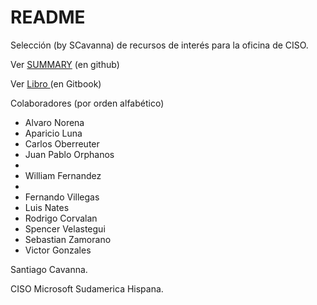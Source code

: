 # README

Selección (by SCavanna) de recursos de interés para la oficina de CISO.



Ver [SUMMARY](SUMMARY.md)  (en github)

Ver [Libro ](https://ar-scavanna.gitbook.io/cs4ai/ciberseguridad-e-inteligencia-artificial)(en Gitbook)



Colaboradores (por orden alfabético)

* Alvaro Norena
* Aparicio Luna
* Carlos Oberreuter
* Juan Pablo Orphanos
*
* William Fernandez
*
* Fernando Villegas
* Luis Nates
* Rodrigo Corvalan
* Spencer Velastegui
* Sebastian Zamorano
* Victor Gonzales



Santiago Cavanna.

CISO Microsoft Sudamerica Hispana.
